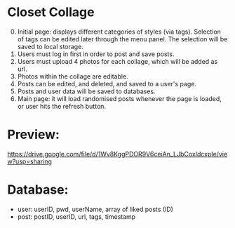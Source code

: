 # Closet Collage

0. Initial page: displays different categories of styles (via tags).
Selection of tags can be edited later through the menu panel.
The selection will be saved to local storage. 
1. Users must log in first in order to post and save posts.
2. Users must upload 4 photos for each collage, which will be added as url.
3. Photos within the collage are editable.
4. Posts can be edited, and deleted, and saved to a user's page.
5. Posts and user data will be saved to databases.
6. Main page: it will load randomised posts whenever the page is loaded, or user hits the refresh button.


# Preview:
https://drive.google.com/file/d/1Wv8KggPDOR9V6ceiAn_LJbCoxIdcxpIe/view?usp=sharing


# Database:
- user: userID, pwd, userName, array of liked posts (ID)
- post: postID, userID, url, tags, timestamp